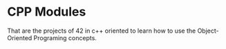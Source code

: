# CPP Modules

That are the projects of 42 in c++ oriented to learn how to use the Object-Oriented Programing concepts.
